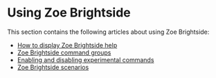 # Using Zoe Brightside

This section contains the following articles about using Zoe Brightside:

- [How to display Zoe Brightside help](cli-howtodisplaybrightsidehelp.md)
- [Zoe Brightside command groups](cli-commandgroups.md)
- [Enabling and disabling experimental commands](cli-enabledisablexperimentalcommands.md)
- [Zoe Brightside scenarios](cli-scenarios.md)
